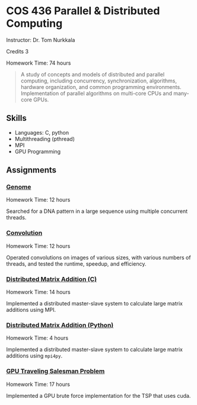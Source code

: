 # COS 436 Parallel & Distributed Computing

<class redacted from public repo to protect from cheating>

Instructor: Dr. Tom Nurkkala

Credits 3

Homework Time: 74 hours

> A study of concepts and models of distributed and parallel computing, including concurrency, synchronization, algorithms, hardware organization, and common programming environments. Implementation of parallel algorithms on multi-core CPUs and many-core GPUs.

## Skills

- Languages: C, python
- Multithreading (pthread)
- MPI
- GPU Programming

## Assignments

### [Genome](./genome/)

Homework Time: 12 hours

Searched for a DNA pattern in a large sequence using multiple concurrent threads.

### [Convolution](./convolution/)

Homework Time: 12 hours

Operated convolutions on images of various sizes, with various numbers of threads, and tested the runtime, speedup, and efficiency.

### [Distributed Matrix Addition (C)](./mat-add/)

Homework Time: 14 hours

Implemented a distributed master-slave system to calculate large matrix additions using MPI.

### [Distributed Matrix Addition (Python)](./py-add/)

Homework Time: 4 hours

Implemented a distributed master-slave system to calculate large matrix additions using `mpi4py`.

### [GPU Traveling Salesman Problem](./gpu-tsp/)

Homework Time: 17 hours

Implemented a GPU brute force implementation for the TSP that uses cuda.